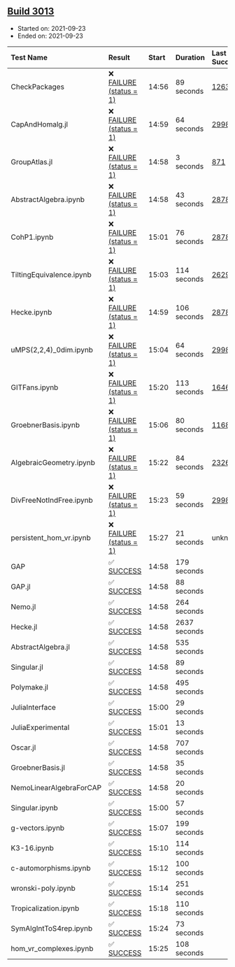 ## [Build 3013](https://oscarci.mathematik.uni-kl.de/job/oscar-stable/3013/)

* Started on: 2021-09-23
* Ended on: 2021-09-23

| Test Name    | Result | Start | Duration | Last Success | First Failure |
|:-------------|:-------|:------|:---------|:-------------|:--------------|
| CheckPackages | ❌ [FAILURE (status = 1)](https://oscarci.mathematik.uni-kl.de/job/oscar-stable/3013/artifact/logs/build-3013/CheckPackages.log) | 14:56 | 89 seconds | [1263](https://oscarci.mathematik.uni-kl.de/job/oscar-stable/1263/) | [1264](https://oscarci.mathematik.uni-kl.de/job/oscar-stable/1264/) |
| CapAndHomalg.jl | ❌ [FAILURE (status = 1)](https://oscarci.mathematik.uni-kl.de/job/oscar-stable/3013/artifact/logs/build-3013/CapAndHomalg.jl.log) | 14:59 | 64 seconds | [2998](https://oscarci.mathematik.uni-kl.de/job/oscar-stable/2998/) | [2999](https://oscarci.mathematik.uni-kl.de/job/oscar-stable/2999/) |
| GroupAtlas.jl | ❌ [FAILURE (status = 1)](https://oscarci.mathematik.uni-kl.de/job/oscar-stable/3013/artifact/logs/build-3013/GroupAtlas.jl.log) | 14:58 | 3 seconds | [871](https://oscarci.mathematik.uni-kl.de/job/oscar-stable/871/) | [872](https://oscarci.mathematik.uni-kl.de/job/oscar-stable/872/) |
| AbstractAlgebra.ipynb | ❌ [FAILURE (status = 1)](https://oscarci.mathematik.uni-kl.de/job/oscar-stable/3013/artifact/logs/build-3013/AbstractAlgebra.ipynb.log) | 14:58 | 43 seconds | [2878](https://oscarci.mathematik.uni-kl.de/job/oscar-stable/2878/) | [2879](https://oscarci.mathematik.uni-kl.de/job/oscar-stable/2879/) |
| CohP1.ipynb | ❌ [FAILURE (status = 1)](https://oscarci.mathematik.uni-kl.de/job/oscar-stable/3013/artifact/logs/build-3013/CohP1.ipynb.log) | 15:01 | 76 seconds | [2878](https://oscarci.mathematik.uni-kl.de/job/oscar-stable/2878/) | [2879](https://oscarci.mathematik.uni-kl.de/job/oscar-stable/2879/) |
| TiltingEquivalence.ipynb | ❌ [FAILURE (status = 1)](https://oscarci.mathematik.uni-kl.de/job/oscar-stable/3013/artifact/logs/build-3013/TiltingEquivalence.ipynb.log) | 15:03 | 114 seconds | [2629](https://oscarci.mathematik.uni-kl.de/job/oscar-stable/2629/) | [2630](https://oscarci.mathematik.uni-kl.de/job/oscar-stable/2630/) |
| Hecke.ipynb | ❌ [FAILURE (status = 1)](https://oscarci.mathematik.uni-kl.de/job/oscar-stable/3013/artifact/logs/build-3013/Hecke.ipynb.log) | 14:59 | 106 seconds | [2878](https://oscarci.mathematik.uni-kl.de/job/oscar-stable/2878/) | [2879](https://oscarci.mathematik.uni-kl.de/job/oscar-stable/2879/) |
| uMPS(2,2,4)_0dim.ipynb | ❌ [FAILURE (status = 1)](https://oscarci.mathematik.uni-kl.de/job/oscar-stable/3013/artifact/logs/build-3013/uMPS-2-2-4-_0dim.ipynb.log) | 15:04 | 64 seconds | [2998](https://oscarci.mathematik.uni-kl.de/job/oscar-stable/2998/) | [2999](https://oscarci.mathematik.uni-kl.de/job/oscar-stable/2999/) |
| GITFans.ipynb | ❌ [FAILURE (status = 1)](https://oscarci.mathematik.uni-kl.de/job/oscar-stable/3013/artifact/logs/build-3013/GITFans.ipynb.log) | 15:20 | 113 seconds | [1646](https://oscarci.mathematik.uni-kl.de/job/oscar-stable/1646/) | [1647](https://oscarci.mathematik.uni-kl.de/job/oscar-stable/1647/) |
| GroebnerBasis.ipynb | ❌ [FAILURE (status = 1)](https://oscarci.mathematik.uni-kl.de/job/oscar-stable/3013/artifact/logs/build-3013/GroebnerBasis.ipynb.log) | 15:06 | 80 seconds | [1168](https://oscarci.mathematik.uni-kl.de/job/oscar-stable/1168/) | [1169](https://oscarci.mathematik.uni-kl.de/job/oscar-stable/1169/) |
| AlgebraicGeometry.ipynb | ❌ [FAILURE (status = 1)](https://oscarci.mathematik.uni-kl.de/job/oscar-stable/3013/artifact/logs/build-3013/AlgebraicGeometry.ipynb.log) | 15:22 | 84 seconds | [2326](https://oscarci.mathematik.uni-kl.de/job/oscar-stable/2326/) | [2327](https://oscarci.mathematik.uni-kl.de/job/oscar-stable/2327/) |
| DivFreeNotIndFree.ipynb | ❌ [FAILURE (status = 1)](https://oscarci.mathematik.uni-kl.de/job/oscar-stable/3013/artifact/logs/build-3013/DivFreeNotIndFree.ipynb.log) | 15:23 | 59 seconds | [2998](https://oscarci.mathematik.uni-kl.de/job/oscar-stable/2998/) | [2999](https://oscarci.mathematik.uni-kl.de/job/oscar-stable/2999/) |
| persistent_hom_vr.ipynb | ❌ [FAILURE (status = 1)](https://oscarci.mathematik.uni-kl.de/job/oscar-stable/3013/artifact/logs/build-3013/persistent_hom_vr.ipynb.log) | 15:27 | 21 seconds | unknown | unknown |
| GAP | ✅ [SUCCESS](https://oscarci.mathematik.uni-kl.de/job/oscar-stable/3013/artifact/logs/build-3013/GAP.log) | 14:58 | 179 seconds |  |  |
| GAP.jl | ✅ [SUCCESS](https://oscarci.mathematik.uni-kl.de/job/oscar-stable/3013/artifact/logs/build-3013/GAP.jl.log) | 14:58 | 88 seconds |  |  |
| Nemo.jl | ✅ [SUCCESS](https://oscarci.mathematik.uni-kl.de/job/oscar-stable/3013/artifact/logs/build-3013/Nemo.jl.log) | 14:58 | 264 seconds |  |  |
| Hecke.jl | ✅ [SUCCESS](https://oscarci.mathematik.uni-kl.de/job/oscar-stable/3013/artifact/logs/build-3013/Hecke.jl.log) | 14:58 | 2637 seconds |  |  |
| AbstractAlgebra.jl | ✅ [SUCCESS](https://oscarci.mathematik.uni-kl.de/job/oscar-stable/3013/artifact/logs/build-3013/AbstractAlgebra.jl.log) | 14:58 | 535 seconds |  |  |
| Singular.jl | ✅ [SUCCESS](https://oscarci.mathematik.uni-kl.de/job/oscar-stable/3013/artifact/logs/build-3013/Singular.jl.log) | 14:58 | 89 seconds |  |  |
| Polymake.jl | ✅ [SUCCESS](https://oscarci.mathematik.uni-kl.de/job/oscar-stable/3013/artifact/logs/build-3013/Polymake.jl.log) | 14:58 | 495 seconds |  |  |
| JuliaInterface | ✅ [SUCCESS](https://oscarci.mathematik.uni-kl.de/job/oscar-stable/3013/artifact/logs/build-3013/JuliaInterface.log) | 15:00 | 29 seconds |  |  |
| JuliaExperimental | ✅ [SUCCESS](https://oscarci.mathematik.uni-kl.de/job/oscar-stable/3013/artifact/logs/build-3013/JuliaExperimental.log) | 15:01 | 13 seconds |  |  |
| Oscar.jl | ✅ [SUCCESS](https://oscarci.mathematik.uni-kl.de/job/oscar-stable/3013/artifact/logs/build-3013/Oscar.jl.log) | 14:58 | 707 seconds |  |  |
| GroebnerBasis.jl | ✅ [SUCCESS](https://oscarci.mathematik.uni-kl.de/job/oscar-stable/3013/artifact/logs/build-3013/GroebnerBasis.jl.log) | 14:58 | 35 seconds |  |  |
| NemoLinearAlgebraForCAP | ✅ [SUCCESS](https://oscarci.mathematik.uni-kl.de/job/oscar-stable/3013/artifact/logs/build-3013/NemoLinearAlgebraForCAP.log) | 14:58 | 20 seconds |  |  |
| Singular.ipynb | ✅ [SUCCESS](https://oscarci.mathematik.uni-kl.de/job/oscar-stable/3013/artifact/logs/build-3013/Singular.ipynb.log) | 15:00 | 57 seconds |  |  |
| g-vectors.ipynb | ✅ [SUCCESS](https://oscarci.mathematik.uni-kl.de/job/oscar-stable/3013/artifact/logs/build-3013/g-vectors.ipynb.log) | 15:07 | 199 seconds |  |  |
| K3-16.ipynb | ✅ [SUCCESS](https://oscarci.mathematik.uni-kl.de/job/oscar-stable/3013/artifact/logs/build-3013/K3-16.ipynb.log) | 15:10 | 114 seconds |  |  |
| c-automorphisms.ipynb | ✅ [SUCCESS](https://oscarci.mathematik.uni-kl.de/job/oscar-stable/3013/artifact/logs/build-3013/c-automorphisms.ipynb.log) | 15:12 | 100 seconds |  |  |
| wronski-poly.ipynb | ✅ [SUCCESS](https://oscarci.mathematik.uni-kl.de/job/oscar-stable/3013/artifact/logs/build-3013/wronski-poly.ipynb.log) | 15:14 | 251 seconds |  |  |
| Tropicalization.ipynb | ✅ [SUCCESS](https://oscarci.mathematik.uni-kl.de/job/oscar-stable/3013/artifact/logs/build-3013/Tropicalization.ipynb.log) | 15:18 | 110 seconds |  |  |
| SymAlgIntToS4rep.ipynb | ✅ [SUCCESS](https://oscarci.mathematik.uni-kl.de/job/oscar-stable/3013/artifact/logs/build-3013/SymAlgIntToS4rep.ipynb.log) | 15:24 | 73 seconds |  |  |
| hom_vr_complexes.ipynb | ✅ [SUCCESS](https://oscarci.mathematik.uni-kl.de/job/oscar-stable/3013/artifact/logs/build-3013/hom_vr_complexes.ipynb.log) | 15:25 | 108 seconds |  |  |
